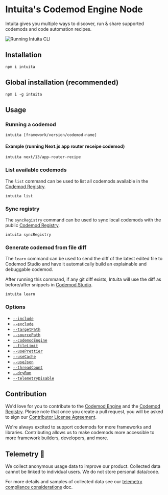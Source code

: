 # Intuita's Codemod Engine Node

Intuita gives you multiple ways to discover, run & share supported codemods and code automation recipes.

![Running Intuita CLI](https://raw.githubusercontent.com/intuita-inc/intuita-website/main/theme/assets/images/hero-video.gif)

## Installation

    npm i intuita

## Global installation (recommended)

    npm i -g intuita

## Usage

### Running a codemod

    intuita [framework/version/codemod-name]

#### Example (running Next.js app router receipe codemod)

    intuita next/13/app-router-recipe

### List available codemods

The `list` command can be used to list all codemods available in the [Codemod Registry](https://github.com/intuita-inc/codemod-registry).

    intuita list

### Sync registry

The `syncRegistry` command can be used to sync local codemods with the public [Codemod Registry](https://github.com/intuita-inc/codemod-registry).

    intuita syncRegistry

### Generate codemod from file diff

The `learn` command can be used to send the diff of the latest edited file to Codemod Studio and have it automatically build an explainable and debuggable codemod.

After running this command, if any git diff exists, Intuita will use the diff as before/after snippets in [Codemod Studio](https://codemod.studio).

    intuita learn

### Options

-   [`--include`](https://docs.intuita.io/docs/cli/advanced-usage#--include)
-   [`--exclude`](https://docs.intuita.io/docs/cli/advanced-usage#--exclude)
-   [`--targetPath`](https://docs.intuita.io/docs/cli/advanced-usage#--targetpath)
-   [`--sourcePath`](https://docs.intuita.io/docs/cli/advanced-usage#--sourcepath)
-   [`--codemodEngine`](https://docs.intuita.io/docs/cli/advanced-usage#--codemodengine)
-   [`--fileLimit`](https://docs.intuita.io/docs/cli/advanced-usage#--filelimit)
-   [`--usePrettier`](https://docs.intuita.io/docs/cli/advanced-usage#--useprettier)
-   [`--useCache`](https://docs.intuita.io/docs/cli/advanced-usage#--usecache)
-   [`--useJson`](https://docs.intuita.io/docs/cli/advanced-usage#--usejson)
-   [`--threadCount`](https://docs.intuita.io/docs/cli/advanced-usage#--threadcount)
-   [`--dryRun`](https://docs.intuita.io/docs/cli/advanced-usage#--dryrun)
-   [`--telemetryDisable`](https://docs.intuita.io/docs/cli/advanced-usage#--telemetrydisable)

## Contribution

We'd love for you to contribute to the [Codemod Engine](https://github.com/intuita-inc/codemod-engine-node) and the [Codemod Registry](https://github.com/intuita-inc/codemod-registry). Please note that once you create a pull request, you will be asked to sign our [Contributor License Agreement](https://cla-assistant.io/intuita-inc/codemod-registry).

We're always excited to support codemods for more frameworks and libraries. Contributing allows us to make codemods more accessible to more framework builders, developers, and more.

## Telemetry 🔭

We collect anonymous usage data to improve our product. Collected data cannot be linked to individual users. We do not store personal data/code.

For more details and samples of collected data see our [telemetry compliance considerations](https://docs.intuita.io/docs/about-intuita/legal/telemetry-compliance) doc.
